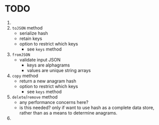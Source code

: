 TODO
====

1. 
2. `toJSON` method
	-	serialize hash
	-	retain keys
	-	option to restrict which keys
		-	see `keys` method
3. `fromJSON`
	-	validate input JSON
		-	keys are alphagrams
		-	values are unique string arrays
4. `copy` method
	-	return a new anagram hash
	-	option to restrict which keys
		-	see `keys` method
5. `delete`/`remove` method
	-	any performance concerns here?
	-	is this needed? only if want to use hash as a complete data store, rather than as a means to determine anagrams.
6. 
